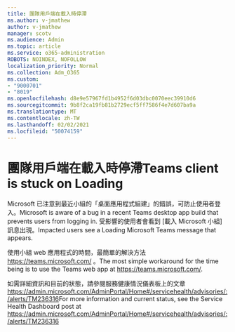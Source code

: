 ```yaml
---
title: 團隊用戶端在載入時停滯
ms.author: v-jmathew
author: v-jmathew
manager: scotv
ms.audience: Admin
ms.topic: article
ms.service: o365-administration
ROBOTS: NOINDEX, NOFOLLOW
localization_priority: Normal
ms.collection: Adm_O365
ms.custom:
- "9000701"
- "8019"
ms.openlocfilehash: d8e9e57967fd1b4952f6d03dbc0070eec39910d6
ms.sourcegitcommit: 9b8f2ca19fb81b2729ecf5ff7586f4e7d607ba9a
ms.translationtype: MT
ms.contentlocale: zh-TW
ms.lasthandoff: 02/02/2021
ms.locfileid: "50074159"
---
```

# <a name="teams-client-is-stuck-on-loading"></a><span data-ttu-id="4a153-102">團隊用戶端在載入時停滯</span><span class="sxs-lookup"><span data-stu-id="4a153-102">Teams client is stuck on Loading</span></span>

<span data-ttu-id="4a153-103">Microsoft 已注意到最近小組的「桌面應用程式組建」的錯誤，可防止使用者登入。</span><span class="sxs-lookup"><span data-stu-id="4a153-103">Microsoft is aware of a bug in a recent Teams desktop app build that prevents users from logging in.</span></span> <span data-ttu-id="4a153-104">受影響的使用者會看到 [載入 Microsoft 小組] 訊息出現。</span><span class="sxs-lookup"><span data-stu-id="4a153-104">Impacted users see a Loading Microsoft Teams message that appears.</span></span>

<span data-ttu-id="4a153-105">使用小組 web 應用程式的時間，最簡單的解決方法 <https://teams.microsoft.com/> 。</span><span class="sxs-lookup"><span data-stu-id="4a153-105">The most simple workaround for the time being is to use the Teams web app at <https://teams.microsoft.com/>.</span></span>

<span data-ttu-id="4a153-106">如需詳細資訊和目前的狀態，請參閱服務健康情況儀表板上的文章 <https://admin.microsoft.com/AdminPortal/Home#/servicehealth/advisories/:/alerts/TM236316></span><span class="sxs-lookup"><span data-stu-id="4a153-106">For more information and current status, see the Service Health Dashboard post at <https://admin.microsoft.com/AdminPortal/Home#/servicehealth/advisories/:/alerts/TM236316></span></span>
